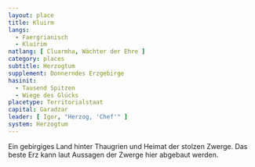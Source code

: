 ```yaml
---
layout: place
title: Kluirm
langs:
  - Faergrianisch
  - Kluirim
natlang: [ Cluarmha, Wächter der Ehre ]
category: places
subtitle: Herzogtum
supplement: Donnerndes Erzgebirge
hasinit:
  - Tausend Spitzen
  - Wiege des Glücks
placetype: Territorialstaat
capital: Garadzar
leader: [ Igor, "Herzog, 'Chef'" ]
system: Herzogtum
---
```


Ein gebirgiges Land hinter Thaugrien und Heimat der stolzen Zwerge. Das beste Erz kann laut Aussagen der Zwerge hier
abgebaut werden.